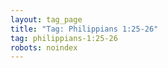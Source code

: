 ```yaml
---
layout: tag_page
title: "Tag: Philippians 1:25-26"
tag: philippians-1:25-26
robots: noindex
---
```


